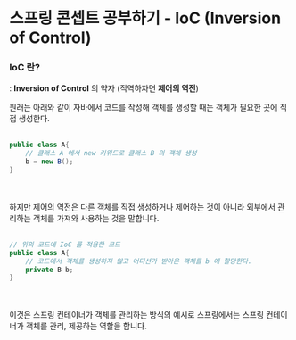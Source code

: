 # 스프링 콘셉트 공부하기 - IoC (Inversion of Control)

### IoC 란?
: **Inversion of Control** 의 약자 (직역하자면 **제어의 역전**)

원래는 아래와 같이 자바에서 코드를 작성해 객체를 생성할 때는 객체가 필요한 곳에 직접 생성한다.
<br><br>
```java
public class A{
    // 클래스 A 에서 new 키워드로 클래스 B 의 객체 생성
    b = new B();
}
```
<br><br>
하지만 제어의 역전은 다른 객체를 직접 생성하거나 제어하는 것이 아니라 외부에서 관리하는 객체를 가져와 사용하는 것을 말합니다.
<br><br>
```java
// 위의 코드에 IoC 를 적용한 코드
public class A{
    // 코드에서 객체를 생성하지 않고 어디선가 받아온 객체를 b 에 할당한다.
    private B b;
}
```
<br><br>
이것은 스프링 컨테이너가 객체를 관리하는 방식의 예시로 스프링에서는 스프링 컨테이너가 객체를 관리, 제공하는 역할을 합니다.